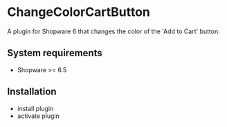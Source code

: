 # ChangeColorCartButton

A plugin for Shopware 6 that changes the color of the 'Add to Cart' button.

## System requirements

* Shopware >= 6.5

## Installation

* install plugin
* activate plugin